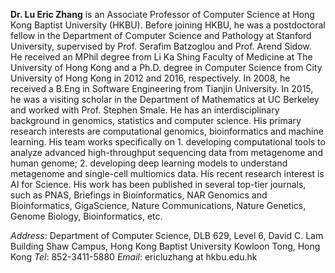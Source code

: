 **Dr. Lu Eric Zhang** is an Associate Professor of Computer Science at Hong Kong Baptist University (HKBU). Before joining HKBU, he was a postdoctoral fellow in the Department of Computer Science and Pathology at Stanford University, supervised by Prof. Serafim Batzoglou and Prof. Arend Sidow. He received an MPhil degree from Li Ka Shing Faculty of Medicine at The University of Hong Kong and a Ph.D. degree in Computer Science from City University of Hong Kong in 2012 and 2016, respectively. In 2008, he received a B.Eng in Software Engineering from Tianjin University. In 2015, he was a visiting scholar in the Department of Mathematics at UC Berkeley and worked with Prof. Stephen Smale. He has an interdisciplinary background in genomics, statistics and computer science. His primary research interests are computational genomics, bioinformatics and machine learning. His team works specifically on 1. developing computational tools to analyze advanced high-throughput sequencing data from metagenome and human genome; 2. developing deep learning models to understand metagenome and single-cell multiomics data. His recent research interest is AI for Science. His work has been published in several top-tier journals, such as PNAS, Briefings in Bioinformatics, NAR Genomics and Bioinformatics, GigaScience, Nature Communications, Nature Genetics, Genome Biology, Bioinformatics, etc.

*Address*: Department of Computer Science, DLB 629, Level 6, David C. Lam Building Shaw Campus, 
            Hong Kong Baptist University Kowloon Tong, Hong Kong
*Tel*: 852-3411-5880    *Email*: ericluzhang at hkbu.edu.hk